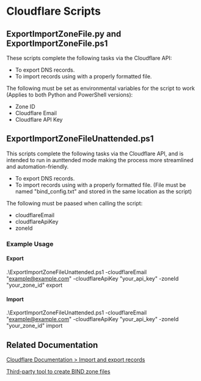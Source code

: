 # Cloudflare Scripts

## ExportImportZoneFile.py and ExportImportZoneFile.ps1
These scripts complete the following tasks via the Cloudflare API:
- To export DNS records.
- To import records using with a properly formatted file.

The following must be set as environmental variables for the script to work (Applies to both Python and PowerShell versions):
- Zone ID
- Cloudflare Email
- Cloudflare API Key

## ExportImportZoneFileUnattended.ps1
This scripts complete the following tasks via the Cloudflare API, and is intended to run in aunttended mode making the process more streamlined and automation-friendly. 
- To export DNS records.
- To import records using with a properly formatted file. (File must be named "bind_config.txt" and stored in the same location as the script)

The following must be paased when calling the script:
- cloudflareEmail
- cloudflareApiKey
- zoneId

### Example Usage
#### Export
.\ExportImportZoneFileUnattended.ps1 -cloudflareEmail "example@example.com" -cloudflareApiKey "your_api_key" -zoneId "your_zone_id" export
#### Import
.\ExportImportZoneFileUnattended.ps1 -cloudflareEmail "example@example.com" -cloudflareApiKey "your_api_key" -zoneId "your_zone_id" import

## Related Documentation
[Cloudflare Documentation > Import and export records](https://developers.cloudflare.com/dns/manage-dns-records/how-to/import-and-export/)

[Third-party tool to create BIND zone files](https://pgl.yoyo.org/as/bind-zone-file-creator.php)
